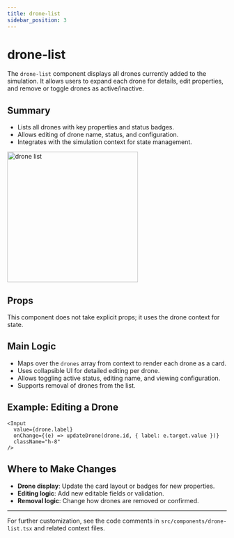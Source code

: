 ```yaml
---
title: drone-list
sidebar_position: 3
---
```


# drone-list

The `drone-list` component displays all drones currently added to the simulation. It allows users to expand each drone for details, edit properties, and remove or toggle drones as active/inactive.

## Summary

- Lists all drones with key properties and status badges.
- Allows editing of drone name, status, and configuration.
- Integrates with the simulation context for state management.

<img src="https://ik.imagekit.io/devdocs/img/prism/drone_list_with_details.png" alt="drone list" width="300" />

## Props

This component does not take explicit props; it uses the drone context for state.

## Main Logic

- Maps over the `drones` array from context to render each drone as a card.
- Uses collapsible UI for detailed editing per drone.
- Allows toggling active status, editing name, and viewing configuration.
- Supports removal of drones from the list.

## Example: Editing a Drone

```tsx
<Input
  value={drone.label}
  onChange={(e) => updateDrone(drone.id, { label: e.target.value })}
  className="h-8"
/>
```

## Where to Make Changes

- **Drone display**: Update the card layout or badges for new properties.
- **Editing logic**: Add new editable fields or validation.
- **Removal logic**: Change how drones are removed or confirmed.

---

For further customization, see the code comments in `src/components/drone-list.tsx` and related context files.
